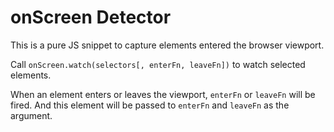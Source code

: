 # onScreen Detector
This is a pure JS snippet to capture elements entered the browser viewport.

Call `onScreen.watch(selectors[, enterFn, leaveFn])` to watch selected elements. 

When an element enters or leaves the viewport, `enterFn` or `leaveFn` will be fired. And this element will be passed to `enterFn` and `leaveFn` as the argument.
